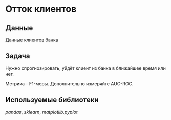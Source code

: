 # Отток клиентов

## Данные 

Данные клиентов банка

## Задача

Нужно спрогнозировать, уйдёт клиент из банка в ближайшее время или нет. 

Метрика - F1-меры. Дополнительно измеряйте AUC-ROC.

## Используемые библиотеки
 
 *pandas*, *sklearn*, *matplotlib.pyplot*

